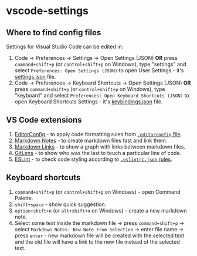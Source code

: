 # vscode-settings

## Where to find config files
Settings for Visual Studio Code can be edited in:
1. Code -> Preferences -> Settings -> Open Settings (JSON) **OR** press
`command+shift+p` (or `control+shift+p` on Windows), type "settings" and
select `Preferences: Open Settings (JSON)` to open User Settings - it's
[settings.json](https://github.com/Marketionist/vscode-settings/blob/master/settings.json) file.
2. Code -> Preferences -> Keyboard Shortcuts -> Open Settings (JSON) **OR** press
`command+shift+p` (or `control+shift+p` on Windows), type "keyboard" and
select `Preferences: Open Keyboard Shortcuts (JSON)` to open Keyboard Shortcuts Settings - it's
[keybindings.json](https://github.com/Marketionist/vscode-settings/blob/master/keybindings.json) file.

## VS Code extensions
1. [EditorConfig](https://marketplace.visualstudio.com/items?itemName=EditorConfig.EditorConfig) - to apply code
formatting rules from [`.editorconfig` file](https://editorconfig.org/#example-file).
2. [Markdown Notes](https://marketplace.visualstudio.com/items?itemName=kortina.vscode-markdown-notes) - to create
markdown files fast and link them.
3. [Markdown Links](https://marketplace.visualstudio.com/items?itemName=tchayen.markdown-links) - to show a graph with
links between markdown files.
4. [GitLens](https://marketplace.visualstudio.com/items?itemName=eamodio.gitlens) - to show who was the last to touch a
particular line of code.
5. [ESLint](https://marketplace.visualstudio.com/items?itemName=dbaeumer.vscode-eslint) - to check code styling
according to [`.eslintrc.json` rules](https://eslint.org/docs/latest/rules/).

## Keyboard shortcuts
1. `command+shift+p` (or `control+shift+p` on Windows) - open Command Palette.
2. `shift+space` - show quick suggestion.
3. `option+shift+n` (or `alt+shift+n` on Windows) - create a new markdown note.
4. Select some text inside the markdown file -> press `command+shift+p` ->
select `Markdown Notes: New Note From Selection` -> enter file name -> press
`enter` - new markdown file will be created with the selected text and the old
file will have a link to the new file instead of the selected text.

